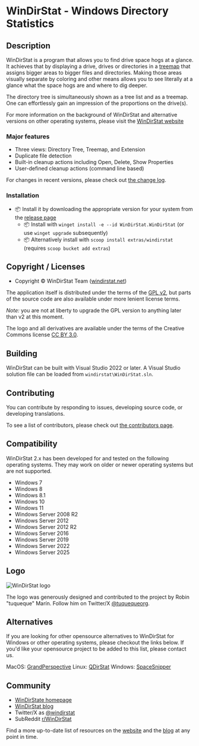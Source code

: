 # WinDirStat - Windows Directory Statistics

## Description

WinDirStat is a program that allows you to find drive space hogs at a glance. It achieves that by displaying a drive, drives or directories in a [treemap](https://en.wikipedia.org/wiki/Treemap) that assigns bigger areas to bigger files and directories. Making those areas visually separate by coloring and other means allows you to see literally at a glance what the space hogs are and where to dig deeper.

The directory tree is simultaneously shown as a tree list and as a treemap. One can effortlessly gain an impression of the proportions on the drive(s).

For more information on the background of WinDirStat and alternative versions on other operating systems, please visit the [WinDirStat website](https://windirstat.net/)

### Major features

* Three views: Directory Tree, Treemap, and Extension
* Duplicate file detection
* Built-in cleanup actions including Open, Delete, Show Properties
* User-defined cleanup actions (command line based)

For changes in recent versions, please check out [the change log](CHANGELOG.md).

### Installation

* 📦 Install it by downloading the appropriate version for your system from the [release page](https://github.com/windirstat/windirstat/releases/)
  * 📦 Install with `winget install -e --id WinDirStat.WinDirStat` (or use `winget upgrade` subsequently)
  * 📦 Alternatively install with `scoop install extras/windirstat` (requires `scoop bucket add extras`)

## Copyright / Licenses

* Copyright © WinDirStat Team ([windirstat.net](https://windirstat.net/))

The application itself is distributed under the terms of the [GPL v2](windirstat/res/license.txt), but parts of the source code are also available under more lenient license terms.

*Note:* you are not at liberty to upgrade the GPL version to anything later than v2 at this moment.

The logo and all derivatives are available under the terms of the Creative
Commons license [CC BY 3.0](https://creativecommons.org/licenses/by/3.0/).

## Building

WinDirStat can be built with Visual Studio 2022 or later. A Visual Studio solution file can be loaded from `windirstat\WinDirStat.sln`.

## Contributing

You can contribute by responding to issues, developing source code, or developing translations.

To see a list of contributors, please check out [the contributors page](CONTRIBUTORS.md).

## Compatibility

WinDirStat 2.x has been developed for and tested on the following operating systems. They may work on older or newer operating systems but are not supported.

* Windows 7
* Windows 8
* Windows 8.1
* Windows 10
* Windows 11
* Windows Server 2008 R2
* Windows Server 2012
* Windows Server 2012 R2
* Windows Server 2016
* Windows Server 2019
* Windows Server 2022
* Windows Server 2025

## Logo

![WinDirStat logo](windirstat/logos/logo_256px.png)

The logo was generously designed and contributed to the project by Robin "tuqueque" Marín. Follow him on Twitter/X [@tuquequeorg](https://twitter.com/tuquequeorg).

## Alternatives

If you are looking for other opensource alternatives to WinDirStat for Windows or other operating systems, please checkout the links below. If you'd like your opensource project to be added to this list, please contact us.

MacOS: [GrandPerspective](https://grandperspectiv.sourceforge.net/)
Linux: [QDirStat](https://github.com/shundhammer/qdirstat)
Windows: [SpaceSnipper](https://github.com/redtrillix/SpaceSniffer)

## Community

* [WinDirState homepage](https://windirstat.net/)
* [WinDirStat blog](https://blog.windirstat.net/)
* Twitter/X as [@windirstat](https://x.com/windirstat)
* SubReddit [r/WinDirStat](https://www.reddit.com/r/WinDirStat/)

Find a more up-to-date list of resources on the [website](https://windirstat.net/) and the [blog](https://blog.windirstat.net/) at any point in time.
